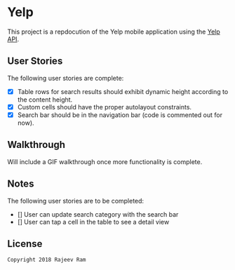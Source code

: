 # Yelp

This project is a repdocution of the Yelp mobile application using the [Yelp API](http://www.yelp.com/developers/documentation/v2/search_api).

## User Stories

The following user stories are complete:

- [X] Table rows for search results should exhibit dynamic height according to the content height.
- [X] Custom cells should have the proper autolayout constraints.
- [X] Search bar should be in the navigation bar (code is commented out for now).

## Walkthrough

Will include a GIF walkthrough once more functionality is complete.

## Notes

The following user stories are to be completed:

- [] User can update search category with the search bar
- [] User can tap a cell in the table to see a detail view

## License

    Copyright 2018 Rajeev Ram 

